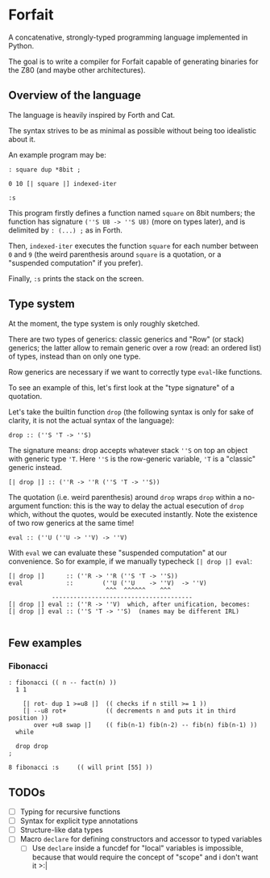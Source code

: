 # Forfait

A concatenative, strongly-typed programming language implemented in Python.

The goal is to write a compiler for Forfait capable of generating binaries for the Z80 (and maybe other architectures).

## Overview of the language

The language is heavily inspired by Forth and Cat. 

The syntax strives to be as minimal as possible without being too idealistic about it. 

An example program may be:

```
: square dup *8bit ;

0 10 [| square |] indexed-iter

:s
```

This program firstly defines a function named `square` on 8bit numbers; the function has signature `(''S U8 -> ''S U8)` (more on types later), and is delimited by `: (...) ;` as in Forth.

Then, `indexed-iter` executes the function `square` for each number between `0` and `9` (the weird parenthesis around `square` is a quotation, or a "suspended computation" if you prefer).

Finally, `:s` prints the stack on the screen.

## Type system

At the moment, the type system is only roughly sketched. 

There are two types of generics: classic generics and "Row" (or stack) generics; the latter allow to remain generic over a row (read: an ordered list) of types, instead than on only one type. 

Row generics are necessary if we want to correctly type `eval`-like functions. 

To see an example of this, let's first look at the "type signature" of a quotation.

Let's take the builtin function `drop` (the following syntax is only for sake of clarity, it is not the actual syntax of the language):

`drop :: (''S 'T -> ''S)`

The signature means: drop accepts whatever stack `''S` on top an object with generic type `'T`. Here `''S` is the row-generic variable, `'T` is a "classic" generic instead.

`[| drop |] :: (''R -> ''R (''S 'T -> ''S))`

The quotation (i.e. weird parenthesis) around `drop` wraps `drop` within a no-argument function: this is the way to delay the actual esecution of `drop` which, without the quotes, would be executed instantly. Note the existence of two row generics at the same time!

`eval :: (''U (''U -> ''V) -> ''V)`

With `eval` we can evaluate these "suspended computation" at our convenience. So for example, if we manually typecheck `[| drop |] eval`:

```
[| drop |]      :: (''R -> ''R (''S 'T -> ''S))
eval            ::        (''U (''U    -> ''V)  -> ''V)
                           ^^^  ^^^^^^    ^^^  
            ---------------------------------------
[| drop |] eval :: (''R -> ''V)  which, after unification, becomes:
[| drop |] eval :: (''S 'T -> ''S)  (names may be different IRL)
           
```

## Few examples

### Fibonacci

```
: fibonacci (( n -- fact(n) ))
  1 1

    [| rot- dup 1 >=u8 |]  (( checks if n still >= 1 ))
    [| --u8 rot+           (( decrements n and puts it in third position ))
       over +u8 swap |]    (( fib(n-1) fib(n-2) -- fib(n) fib(n-1) ))
  while

  drop drop
;

8 fibonacci :s     (( will print [55] ))
```

## TODOs

- [ ] Typing for recursive functions
- [ ] Syntax for explicit type annotations
- [ ] Structure-like data types
- [ ] Macro `declare` for defining constructors and accessor to typed variables
  - [ ] Use `declare` inside a funcdef for "local" variables is impossible, because that would require the concept of "scope" and i don't want it >:|